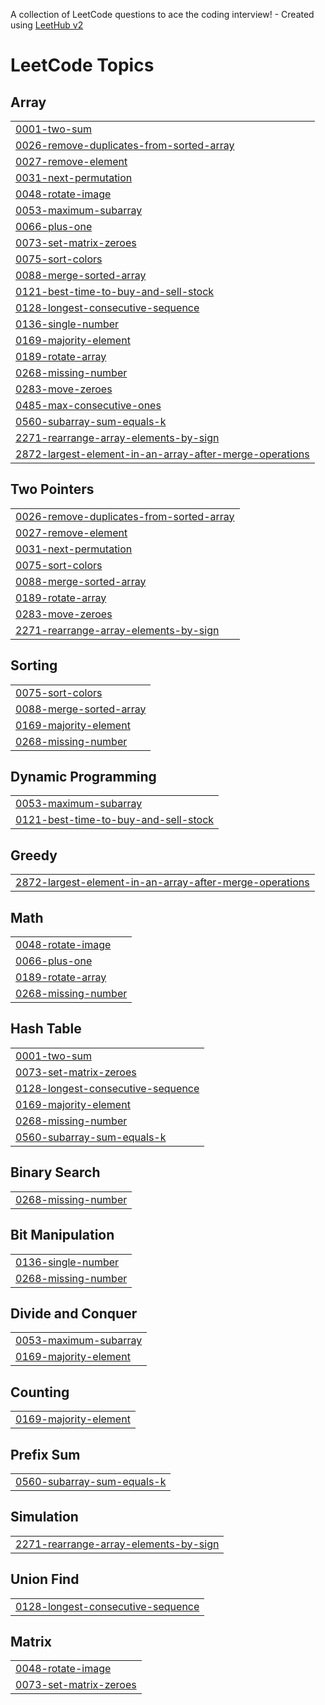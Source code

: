 A collection of LeetCode questions to ace the coding interview! - Created using [LeetHub v2](https://github.com/arunbhardwaj/LeetHub-2.0)
<!---LeetCode Topics Start-->
# LeetCode Topics
## Array
|  |
| ------- |
| [0001-two-sum](https://github.com/Divyanshu-Sethi/LEETCODE/tree/master/0001-two-sum) |
| [0026-remove-duplicates-from-sorted-array](https://github.com/Divyanshu-Sethi/LEETCODE/tree/master/0026-remove-duplicates-from-sorted-array) |
| [0027-remove-element](https://github.com/Divyanshu-Sethi/LEETCODE/tree/master/0027-remove-element) |
| [0031-next-permutation](https://github.com/Divyanshu-Sethi/LEETCODE/tree/master/0031-next-permutation) |
| [0048-rotate-image](https://github.com/Divyanshu-Sethi/LEETCODE/tree/master/0048-rotate-image) |
| [0053-maximum-subarray](https://github.com/Divyanshu-Sethi/LEETCODE/tree/master/0053-maximum-subarray) |
| [0066-plus-one](https://github.com/Divyanshu-Sethi/LEETCODE/tree/master/0066-plus-one) |
| [0073-set-matrix-zeroes](https://github.com/Divyanshu-Sethi/LEETCODE/tree/master/0073-set-matrix-zeroes) |
| [0075-sort-colors](https://github.com/Divyanshu-Sethi/LEETCODE/tree/master/0075-sort-colors) |
| [0088-merge-sorted-array](https://github.com/Divyanshu-Sethi/LEETCODE/tree/master/0088-merge-sorted-array) |
| [0121-best-time-to-buy-and-sell-stock](https://github.com/Divyanshu-Sethi/LEETCODE/tree/master/0121-best-time-to-buy-and-sell-stock) |
| [0128-longest-consecutive-sequence](https://github.com/Divyanshu-Sethi/LEETCODE/tree/master/0128-longest-consecutive-sequence) |
| [0136-single-number](https://github.com/Divyanshu-Sethi/LEETCODE/tree/master/0136-single-number) |
| [0169-majority-element](https://github.com/Divyanshu-Sethi/LEETCODE/tree/master/0169-majority-element) |
| [0189-rotate-array](https://github.com/Divyanshu-Sethi/LEETCODE/tree/master/0189-rotate-array) |
| [0268-missing-number](https://github.com/Divyanshu-Sethi/LEETCODE/tree/master/0268-missing-number) |
| [0283-move-zeroes](https://github.com/Divyanshu-Sethi/LEETCODE/tree/master/0283-move-zeroes) |
| [0485-max-consecutive-ones](https://github.com/Divyanshu-Sethi/LEETCODE/tree/master/0485-max-consecutive-ones) |
| [0560-subarray-sum-equals-k](https://github.com/Divyanshu-Sethi/LEETCODE/tree/master/0560-subarray-sum-equals-k) |
| [2271-rearrange-array-elements-by-sign](https://github.com/Divyanshu-Sethi/LEETCODE/tree/master/2271-rearrange-array-elements-by-sign) |
| [2872-largest-element-in-an-array-after-merge-operations](https://github.com/Divyanshu-Sethi/LEETCODE/tree/master/2872-largest-element-in-an-array-after-merge-operations) |
## Two Pointers
|  |
| ------- |
| [0026-remove-duplicates-from-sorted-array](https://github.com/Divyanshu-Sethi/LEETCODE/tree/master/0026-remove-duplicates-from-sorted-array) |
| [0027-remove-element](https://github.com/Divyanshu-Sethi/LEETCODE/tree/master/0027-remove-element) |
| [0031-next-permutation](https://github.com/Divyanshu-Sethi/LEETCODE/tree/master/0031-next-permutation) |
| [0075-sort-colors](https://github.com/Divyanshu-Sethi/LEETCODE/tree/master/0075-sort-colors) |
| [0088-merge-sorted-array](https://github.com/Divyanshu-Sethi/LEETCODE/tree/master/0088-merge-sorted-array) |
| [0189-rotate-array](https://github.com/Divyanshu-Sethi/LEETCODE/tree/master/0189-rotate-array) |
| [0283-move-zeroes](https://github.com/Divyanshu-Sethi/LEETCODE/tree/master/0283-move-zeroes) |
| [2271-rearrange-array-elements-by-sign](https://github.com/Divyanshu-Sethi/LEETCODE/tree/master/2271-rearrange-array-elements-by-sign) |
## Sorting
|  |
| ------- |
| [0075-sort-colors](https://github.com/Divyanshu-Sethi/LEETCODE/tree/master/0075-sort-colors) |
| [0088-merge-sorted-array](https://github.com/Divyanshu-Sethi/LEETCODE/tree/master/0088-merge-sorted-array) |
| [0169-majority-element](https://github.com/Divyanshu-Sethi/LEETCODE/tree/master/0169-majority-element) |
| [0268-missing-number](https://github.com/Divyanshu-Sethi/LEETCODE/tree/master/0268-missing-number) |
## Dynamic Programming
|  |
| ------- |
| [0053-maximum-subarray](https://github.com/Divyanshu-Sethi/LEETCODE/tree/master/0053-maximum-subarray) |
| [0121-best-time-to-buy-and-sell-stock](https://github.com/Divyanshu-Sethi/LEETCODE/tree/master/0121-best-time-to-buy-and-sell-stock) |
## Greedy
|  |
| ------- |
| [2872-largest-element-in-an-array-after-merge-operations](https://github.com/Divyanshu-Sethi/LEETCODE/tree/master/2872-largest-element-in-an-array-after-merge-operations) |
## Math
|  |
| ------- |
| [0048-rotate-image](https://github.com/Divyanshu-Sethi/LEETCODE/tree/master/0048-rotate-image) |
| [0066-plus-one](https://github.com/Divyanshu-Sethi/LEETCODE/tree/master/0066-plus-one) |
| [0189-rotate-array](https://github.com/Divyanshu-Sethi/LEETCODE/tree/master/0189-rotate-array) |
| [0268-missing-number](https://github.com/Divyanshu-Sethi/LEETCODE/tree/master/0268-missing-number) |
## Hash Table
|  |
| ------- |
| [0001-two-sum](https://github.com/Divyanshu-Sethi/LEETCODE/tree/master/0001-two-sum) |
| [0073-set-matrix-zeroes](https://github.com/Divyanshu-Sethi/LEETCODE/tree/master/0073-set-matrix-zeroes) |
| [0128-longest-consecutive-sequence](https://github.com/Divyanshu-Sethi/LEETCODE/tree/master/0128-longest-consecutive-sequence) |
| [0169-majority-element](https://github.com/Divyanshu-Sethi/LEETCODE/tree/master/0169-majority-element) |
| [0268-missing-number](https://github.com/Divyanshu-Sethi/LEETCODE/tree/master/0268-missing-number) |
| [0560-subarray-sum-equals-k](https://github.com/Divyanshu-Sethi/LEETCODE/tree/master/0560-subarray-sum-equals-k) |
## Binary Search
|  |
| ------- |
| [0268-missing-number](https://github.com/Divyanshu-Sethi/LEETCODE/tree/master/0268-missing-number) |
## Bit Manipulation
|  |
| ------- |
| [0136-single-number](https://github.com/Divyanshu-Sethi/LEETCODE/tree/master/0136-single-number) |
| [0268-missing-number](https://github.com/Divyanshu-Sethi/LEETCODE/tree/master/0268-missing-number) |
## Divide and Conquer
|  |
| ------- |
| [0053-maximum-subarray](https://github.com/Divyanshu-Sethi/LEETCODE/tree/master/0053-maximum-subarray) |
| [0169-majority-element](https://github.com/Divyanshu-Sethi/LEETCODE/tree/master/0169-majority-element) |
## Counting
|  |
| ------- |
| [0169-majority-element](https://github.com/Divyanshu-Sethi/LEETCODE/tree/master/0169-majority-element) |
## Prefix Sum
|  |
| ------- |
| [0560-subarray-sum-equals-k](https://github.com/Divyanshu-Sethi/LEETCODE/tree/master/0560-subarray-sum-equals-k) |
## Simulation
|  |
| ------- |
| [2271-rearrange-array-elements-by-sign](https://github.com/Divyanshu-Sethi/LEETCODE/tree/master/2271-rearrange-array-elements-by-sign) |
## Union Find
|  |
| ------- |
| [0128-longest-consecutive-sequence](https://github.com/Divyanshu-Sethi/LEETCODE/tree/master/0128-longest-consecutive-sequence) |
## Matrix
|  |
| ------- |
| [0048-rotate-image](https://github.com/Divyanshu-Sethi/LEETCODE/tree/master/0048-rotate-image) |
| [0073-set-matrix-zeroes](https://github.com/Divyanshu-Sethi/LEETCODE/tree/master/0073-set-matrix-zeroes) |
<!---LeetCode Topics End-->